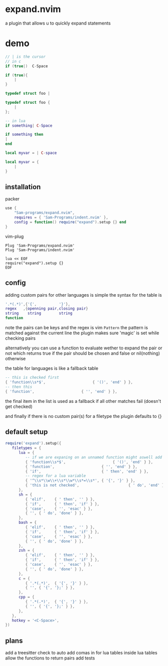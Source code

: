 # expand.nvim
a plugin that allows u to quickly expand statements
# demo 
```c
// | is the cursor
// in c 
if (true|)  C-Space

if (true){
    |
}

typedef struct foo |

typedef struct foo {
    |
};
```
```lua
-- in lua
if something| C-Space

if something then
|
end

local myvar = | C-space

local myvar = {
    |
}
```
## installation
packer
```lua
use {
    "Sam-programs/expand.nvim",
    requires = { 'Sam-Programs/indent.nvim' }, 
    config = function() require("expand").setup {} end
}
```
vim-plug
```vim
Plug 'Sam-Programs/expand.nvim'
Plug 'Sam-Programs/indent.nvim'

lua << EOF
require("expand").setup {}
EOF
```
## config
adding custom pairs for other languages is simple 
the syntax for the table is
```lua
'.*(.*)',{'{',          '}'},
regex   ,{openning pair,closing pair}
string    string        string
function
```
note the pairs can be keys and the regex is vim `Pattern`
the pattern is matched against the current line
the plugin makes sure 'magic' is set while checking pairs

alternatively you can use a function to evaluate wether to expand the pair or not
which returns true if the pair should be chosen and false or nil(nothing) otherwise

the table for languages is like a fallback table
```lua
-- this is checked first 
{ 'function\\s*$',                     { '()', 'end' } },
-- then this
{ 'function',                     { '', 'end' } },
```
the final item in the list is used as a fallback if all other matches fail (doesn't get checked)

and finally
if there is no custom pair(s) for a filetype the plugin defaults to {}
## default setup
```lua
require('expand').setup({
   filetypes = {
      lua = {
         -- if we are expaning on an unnamed function might aswell add the pairs
         { 'function\\s*$',                     { '()', 'end' } },
         { 'function',                     { '', 'end' } },
         { 'if',                           { ' then', 'end' } },
         -- regex for a lua variable
         { '^\\s*\\w\\+\\s*\\w*\\s*=\\s*', { '{', '}' } },
         { 'this is not checked',                      { ' do', 'end' } },
      },
      sh = {
         { 'elif',    { ' then', '' } },
         { 'if',      { ' then', 'if' } },
         { 'case',    { '', 'esac' } },
         { '', { ' do', 'done' } },
      },
      bash = {
         { 'elif',    { ' then', '' } },
         { 'if',      { ' then', 'if' } },
         { 'case',    { '', 'esac' } },
         { '', { ' do', 'done' } },
      },
      zsh = {
         { 'elif',    { ' then', '' } },
         { 'if',      { ' then', 'if' } },
         { 'case',    { '', 'esac' } },
         { '', { ' do', 'done' } },
      },
      c = {
         { '.*(.*)',  { '{', '}' } },
         { '', { '{', '};' } },
      },
      cpp = {
         { '.*(.*)',  { '{', '}' } },
         { '', { '{', '};' } },
      },
   },
   hotkey = '<C-Space>',
})
```
## plans
add a treesitter check to auto add comas in for lua tables inside lua tables  
allow the functions to return pairs
add tests
